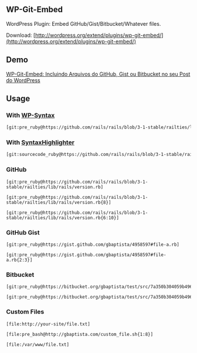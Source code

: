 WP-Git-Embed
--------

WordPress Plugin: Embed GitHub/Gist/Bitbucket/Whatever files.

Download: [http://wordpress.org/extend/plugins/wp-git-embed/](http://wordpress.org/extend/plugins/wp-git-embed/)

Demo
--------

[WP-Git-Embed: Incluindo Arquivos do GitHub, Gist ou Bitbucket no seu Post do WordPress](http://gbaptista.com/2013/02/13/wp-git-embed-incluindo-arquivos-do-github-gist-bitbucket-no-seu-post-do-wordpress/)


Usage
--------

### With [WP-Syntax](http://wordpress.org/extend/plugins/wp-syntax/)

```html
[git:pre_ruby@https://github.com/rails/rails/blob/3-1-stable/railties/lib/rails/version.rb]
```

### With [SyntaxHighlighter](http://wordpress.org/extend/plugins/syntaxhighlighter/)

```html
[git:sourcecode_ruby@https://github.com/rails/rails/blob/3-1-stable/railties/lib/rails/version.rb]
```

### GitHub

```
[git:pre_ruby@https://github.com/rails/rails/blob/3-1-stable/railties/lib/rails/version.rb]
```

```
[git:pre_ruby@https://github.com/rails/rails/blob/3-1-stable/railties/lib/rails/version.rb{8}]
```

```
[git:pre_ruby@https://github.com/rails/rails/blob/3-1-stable/railties/lib/rails/version.rb{6:10}]
```

### GitHub Gist

```
[git:pre_ruby@https://gist.github.com/gbaptista/4958597#file-a.rb]
```

```
[git:pre_ruby@https://gist.github.com/gbaptista/4958597#file-a.rb{2:3}]
```

### Bitbucket

```
[git:pre_ruby@https://bitbucket.org/gbaptista/test/src/7a350b304059b49616fee1870c59f53a8149db4a/lorem/file.rb]
```

```
[git:pre_ruby@https://bitbucket.org/gbaptista/test/src/7a350b304059b49616fee1870c59f53a8149db4a/lorem/file.rb{2:3}]
```

### Custom Files

```
[file:http://your-site/file.txt]
```

```
[file:pre_bash@http://gbaptista.com/custom_file.sh{1:8}]
```

```
[file:/var/www/file.txt]
```
